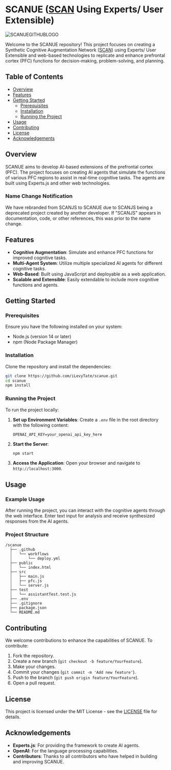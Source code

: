 # SCANUE ([SCAN](https://github.com/iLevyTate/SCAN) Using Experts/ User Extensible)

![SCANUEGITHUBLOGO](https://github.com/user-attachments/assets/3e01f56c-9dab-4b0a-a666-ecc66fe8b75b)

Welcome to the SCANUE repository! This project focuses on creating a Synthetic Cognitive Augmentation Network ([SCAN](https://github.com/iLevyTate/SCAN)) using Experts/ User Extensible and web-based technologies to replicate and enhance prefrontal cortex (PFC) functions for decision-making, problem-solving, and planning.

## Table of Contents

- [Overview](#overview)
- [Features](#features)
- [Getting Started](#getting-started)
  - [Prerequisites](#prerequisites)
  - [Installation](#installation)
  - [Running the Project](#running-the-project)
- [Usage](#usage)
- [Contributing](#contributing)
- [License](#license)
- [Acknowledgements](#acknowledgements)

## Overview

SCANUE aims to develop AI-based extensions of the prefrontal cortex (PFC). The project focuses on creating AI agents that simulate the functions of various PFC regions to assist in real-time cognitive tasks. The agents are built using Experts.js and other web technologies.

### Name Change Notification

We have rebranded from SCANJS to SCANUE due to SCANJS being a deprecated project created by another developer. If "SCANJS" appears in documentation, code, or other references, this was prior to the name change.

## Features

- **Cognitive Augmentation**: Simulate and enhance PFC functions for improved cognitive tasks.
- **Multi-Agent System**: Utilize multiple specialized AI agents for different cognitive tasks.
- **Web-Based**: Built using JavaScript and deployable as a web application.
- **Scalable and Extensible**: Easily extendable to include more cognitive functions and agents.

## Getting Started

### Prerequisites

Ensure you have the following installed on your system:

- Node.js (version 14 or later)
- npm (Node Package Manager)

### Installation

Clone the repository and install the dependencies:

```bash
git clone https://github.com/iLevyTate/scanue.git
cd scanue
npm install
```

### Running the Project

To run the project locally:

1. **Set up Environment Variables**: Create a `.env` file in the root directory with the following content:
    ```env
    OPENAI_API_KEY=your_openai_api_key_here
    ```

2. **Start the Server**:
    ```bash
    npm start
    ```

3. **Access the Application**: Open your browser and navigate to `http://localhost:3000`.

## Usage

### Example Usage

After running the project, you can interact with the cognitive agents through the web interface. Enter text input for analysis and receive synthesized responses from the AI agents.

### Project Structure

```plaintext
/scanue
  ├── .github
  │   └── workflows
  │       └── deploy.yml
  ├── public
  │   └── index.html
  ├── src
  │   ├── main.js
  │   ├── pfc.js
  │   └── server.js
  ├── test
  │   └── assistantTest.test.js
  ├── .env
  ├── .gitignore
  ├── package.json
  └── README.md
```

## Contributing

We welcome contributions to enhance the capabilities of SCANUE. To contribute:

1. Fork the repository.
2. Create a new branch (`git checkout -b feature/YourFeature`).
3. Make your changes.
4. Commit your changes (`git commit -m 'Add new feature'`).
5. Push to the branch (`git push origin feature/YourFeature`).
6. Open a pull request.

## License

This project is licensed under the MIT License - see the [LICENSE](LICENSE) file for details.

## Acknowledgements

- **Experts.js**: For providing the framework to create AI agents.
- **OpenAI**: For the language processing capabilities.
- **Contributors**: Thanks to all contributors who have helped in building and improving SCANUE.
